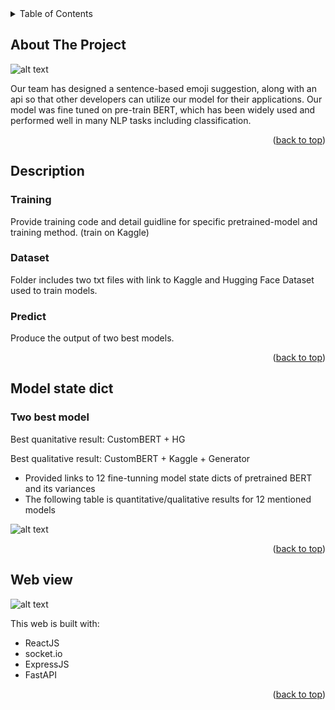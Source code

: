 <!-- TABLE OF CONTENTS -->
<details>
  <summary>Table of Contents</summary>
  <ol>
    <li>
      <a href="#about-the-project">About The Project</a>
      <ul>
        <li><a href="#paper">Paper</a></li>
      </ul>
    </li>
    <li>
      <a href="#description">Description</a>
      <ul>
        <li><a href="#training">Training</a></li>
        <li><a href="#predict">Predict</a></li>
        <li><a href="#dataset">Dataset</a></li>
      </ul>
    </li>
    <li><a href="#model-state-dict">Model state dict</a></li>
    <li><a href="#Web-view">Web view</a></li>
  </ol>
</details>

<!-- ABOUT THE PROJECT -->
## About The Project
![alt text](https://github.com/SimonCao1207/Emoji-Recommendation/blob/main/img/pic1.png?raw=true)

Our team has designed a sentence-based emoji suggestion, along with an api so that other developers can utilize our model for their applications. Our model was fine
tuned on pre-train BERT, which has been widely used and performed well in many NLP tasks
including classification.

<p align="right">(<a href="#top">back to top</a>)</p>

<!-- GETTING STARTED -->
## Description

### Training

Provide training code and detail guidline for specific pretrained-model and training method. (train on Kaggle)

### Dataset
Folder includes two txt files with link to Kaggle and Hugging Face Dataset used to train models.

### Predict

Produce the output of two best models.

<p align="right">(<a href="#top">back to top</a>)</p>

<!-- Model state dict -->
## Model state dict

### Two best model
Best quanitative result: CustomBERT + HG

Best qualitative result: CustomBERT + Kaggle + Generator

- Provided links to 12 fine-tunning model state dicts of pretrained BERT and its variances
- The following table is quantitative/qualitative results for 12 mentioned models
  
![alt text](https://github.com/SimonCao1207/Emoji-Recommendation/blob/main/img/table.PNG?raw=true)

<p align="right">(<a href="#top">back to top</a>)</p>



<!-- WEB VIEW -->
## Web view

![alt text](https://github.com/SimonCao1207/Emoji-Recommendation/blob/main/img/webview.PNG?raw=true)

This web is built with:
- ReactJS
- socket.io
- ExpressJS
- FastAPI
  

<p align="right">(<a href="#top">back to top</a>)</p>
